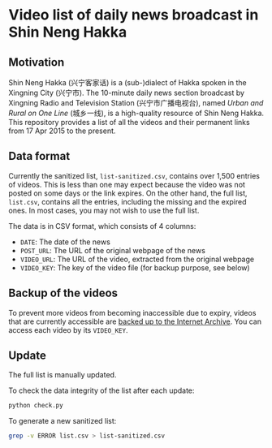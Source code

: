 # Video list of daily news broadcast in Shin Neng Hakka

## Motivation

Shin Neng Hakka (兴宁客家话) is a (sub-)dialect of Hakka spoken in the Xingning City (兴宁市). The 10-minute daily news section broadcast by Xingning Radio and Television Station (兴宁市广播电视台), named _Urban and Rural on One Line_ (城乡一线), is a high-quality resource of Shin Neng Hakka. This repository provides a list of all the videos and their permanent links from 17 Apr 2015 to the present.

## Data format

Currently the sanitized list, `list-sanitized.csv`, contains over 1,500 entries of videos. This is less than one may expect because the video was not posted on some days or the link expires. On the other hand, the full list, `list.csv`, contains all the entries, including the missing and the expired ones. In most cases, you may not wish to use the full list.

The data is in CSV format, which consists of 4 columns:

- `DATE`: The date of the news
- `POST_URL`: The URL of the original webpage of the news
- `VIDEO_URL`: The URL of the video, extracted from the original webpage
- `VIDEO_KEY`: The key of the video file (for backup purpose, see below)

## Backup of the videos

To prevent more videos from becoming inaccessible due to expiry, videos that are currently accessible are [backed up to the Internet Archive](https://archive.org/details/snhakkanews). You can access each video by its `VIDEO_KEY`.

## Update

The full list is manually updated.

To check the data integrity of the list after each update:

```sh
python check.py
```

To generate a new sanitized list:

```sh
grep -v ERROR list.csv > list-sanitized.csv
```
